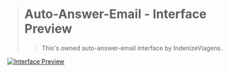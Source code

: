 > # Auto-Answer-Email - Interface Preview
> >  This's owned auto-answer-email interface by IndenizeViagens.

[![Interface Preview](https://github.com/LucasArifa/responsive-email-marketing/blob/master/IndenizeViagens-Email.jpg?raw=true)](https://indenizeviagens.com)
